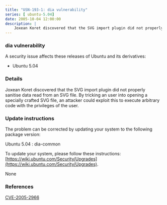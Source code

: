 ```yaml
---
title: "USN-193-1: dia vulnerability"
series: [ ubuntu-5.04]
date: 2005-10-04 12:00:00
description: |
    Joxean Koret discovered that the SVG import plugin did not properly sanitise data read from an SVG file. By tricking an user into opening a specially crafted SVG file, an attacker could exploit this to execute arbitrary code with the privileges of the user.
--- 
```

 
### dia vulnerability

A security issue affects these releases of Ubuntu and its derivatives:

* Ubuntu 5.04

### Details

Joxean Koret discovered that the SVG import plugin did not properly sanitise data read from an SVG file. By tricking an user into opening a specially crafted SVG file, an attacker could exploit this to execute arbitrary code with the privileges of the user.

### Update instructions

The problem can be corrected by updating your system to the following package version:

Ubuntu 5.04
 : dia-common 

To update your system, please follow these instructions: [https://wiki.ubuntu.com/Security/Upgrades](https://wiki.ubuntu.com/Security/Upgrades).

None

### References

 [CVE-2005-2966](http://people.ubuntu.com/~ubuntu-security/cve/CVE-2005-2966)
 
